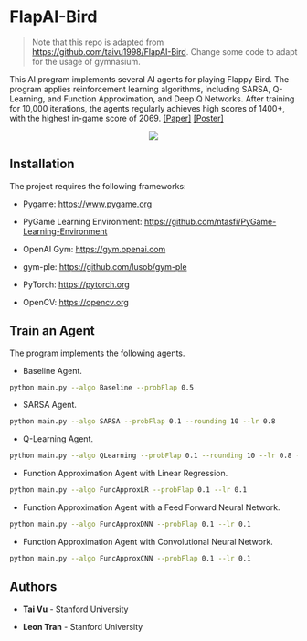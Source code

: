 # FlapAI-Bird

> Note that this repo is adapted from https://github.com/taivu1998/FlapAI-Bird. Change some code to adapt for the usage of gymnasium.

This AI program implements several AI agents for playing Flappy Bird. The program applies reinforcement learning algorithms, including SARSA, Q-Learning, and Function Approximation, and Deep Q Networks. After training for 10,000 iterations, the agents regularly achieves high scores of 1400+, with the highest in-game score of 2069. [[Paper]](https://arxiv.org/abs/2003.09579) [[Poster]](https://stanford-cs221.github.io/autumn2019-extra/posters/18.pdf)

<p align="center">
  <img src="https://user-images.githubusercontent.com/46636857/77217879-87ed6e80-6b58-11ea-9110-a8c605c190b2.gif">
</p>

## Installation

The project requires the following frameworks:

- Pygame: https://www.pygame.org

- PyGame Learning Environment: https://github.com/ntasfi/PyGame-Learning-Environment

- OpenAI Gym: https://gym.openai.com

- gym-ple: https://github.com/lusob/gym-ple
 
- PyTorch: https://pytorch.org

- OpenCV: https://opencv.org

## Train an Agent

The program implements the following agents.

- Baseline Agent.

```bash
python main.py --algo Baseline --probFlap 0.5
```

- SARSA Agent.

```bash
python main.py --algo SARSA --probFlap 0.1 --rounding 10 --lr 0.8
```

- Q-Learning Agent.

```bash
python main.py --algo QLearning --probFlap 0.1 --rounding 10 --lr 0.8 --order backward
```

- Function Approximation Agent with Linear Regression.

```bash
python main.py --algo FuncApproxLR --probFlap 0.1 --lr 0.1
```

- Function Approximation Agent with a Feed Forward Neural Network.

```bash
python main.py --algo FuncApproxDNN --probFlap 0.1 --lr 0.1
```

- Function Approximation Agent with Convolutional Neural Network.

```bash
python main.py --algo FuncApproxCNN --probFlap 0.1 --lr 0.1
```

## Authors

* **Tai Vu** - Stanford University

* **Leon Tran** - Stanford University
